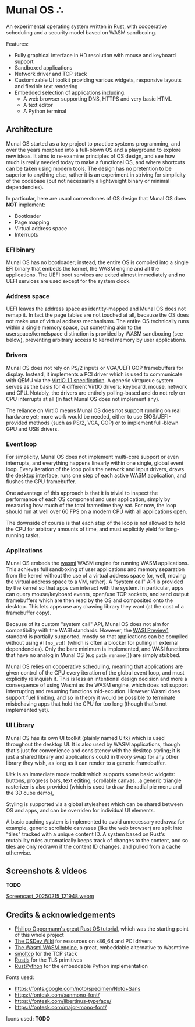 # Munal OS ∴

An experimental operating system written in Rust, with cooperative scheduling and a security model based on WASM sandboxing.

Features:
* Fully graphical interface in HD resolution with mouse and keyboard support
* Sandboxed applications
* Network driver and TCP stack
* Customizable UI toolkit providing various widgets, responsive layouts and flexible text rendering
* Embedded selection of applications including:
  * A web browser supporting DNS, HTTPS and very basic HTML
  * A text editor
  * A Python terminal

## Architecture

Munal OS started as a toy project to practice systems programming, and over the years morphed into a full-blown OS and a playground to explore new ideas. It aims to re-examine principles of OS design, and see how much is really needed today to make a functional OS, and where shortcuts can be taken using modern tools. The design has no pretention to be superior to anything else, rather it is an experiment in striving for simplicity of the codebase (but not necessarily a lightweight binary or minimal dependencies).

In particular, here are usual cornerstones of OS design that Munal OS does **NOT** implement:

* Bootloader
* Page mapping
* Virtual address space
* Interrupts

### EFI binary 

Munal OS has no bootloader; instead, the entire OS is compiled into a single EFI binary that embeds the kernel, the WASM engine and all the applications. The UEFI boot services are exited almost immediately and no UEFI services are used except for the system clock.

### Address space

UEFI leaves the address space as identity-mapped and Munal OS does not remap it. In fact the page tables are not touched at all, because the OS does not make use of virtual address mechanisms. The entire OS technically runs within a single memory space, but something akin to the userspace/kernelspace distinction is provided by WASM sandboxing (see below), preventing arbitrary access to kernel memory by user applications.

### Drivers

Munal OS does not rely on PS/2 inputs or VGA/UEFI GOP framebuffers for display. Instead, it implements a PCI driver which is used to communicate with QEMU via the [VirtIO 1.1 specification](https://docs.oasis-open.org/virtio/virtio/v1.1/csprd01/virtio-v1.1-csprd01.html). A generic virtqueue system serves as the basis for 4 different VirtIO drivers: keyboard, mouse, network and GPU. Notably, the drivers are entirely polling-based and do not rely on CPU interrupts at all (in fact Munal OS does not implement any).

The reliance on VirtIO means Munal OS does not support running on real hardware yet; more work would be needed, either to use BIOS/UEFI-provided methods (such as PS/2, VGA, GOP) or to implement full-blown GPU and USB drivers.

### Event loop

For simplicity, Munal OS does not implement multi-core support or even interrupts, and everything happens linearly within one single, global event loop. Every iteration of the loop polls the network and input drivers, draws the desktop interface, runs one step of each active WASM application, and flushes the GPU framebuffer.

One advantage of this approach is that it is trivial to inspect the performance of each OS component and user application, simply by measuring how much of the total frametime they eat. For now, the loop should run at well over 60 FPS on a modern CPU with all applications open.

The downside of course is that each step of the loop is not allowed to hold the CPU for arbitrary amounts of time, and must explicitly yield for long-running tasks.

### Applications

Munal OS embeds the [wasmi](https://github.com/wasmi-labs/wasmi) WASM engine for running WASM applications. This achieves full sandboxing of user applications and memory separation from the kernel without the use of a virtual address space (or, well, moving the virtual address space to a VM, rather). A "system call" API is provided by the kernel so that apps can interact with the system. In particular, apps can query mouse/keyboard events, open/use TCP sockets, and send output framebuffers which are then read by the OS and composited onto the desktop. This lets apps use any drawing library they want (at the cost of a framebuffer copy).

Because of its custom "system call" API, Munal OS does not aim for compatibility with the WASI standards. However, the [WASI Preview1](https://github.com/WebAssembly/WASI/blob/main/legacy/README.md) standard is partially supported, mostly so that applications can be compiled without using `#![no_std]` (which is often a blocker for pulling in external dependencies). Only the bare minimum is implemented, and WASI functions that have no analog in Munal OS (e.g `path_rename()`) are simply stubbed.

Munal OS relies on cooperative scheduling, meaning that applications are given control of the CPU every iteration of the global event loop, and must explicitly relinquish it. This is less an intentional design decision and more a consequence of using Wasmi as the WASM engine, which does not support interrupting and resuming functions mid-excution. However Wasmi does support fuel limiting, and so in theory it would be possible to terminate misbehaving apps that hold the CPU for too long (though that's not implemented yet).

### UI Library

Munal OS has its own UI toolkit (plainly named Uitk) which is used throughout the desktop UI. It is also used by WASM applications, though that's just for convenience and consistency with the desktop styling; it is just a shared library and applications could in theory swap for any other library they wish, as long as it can render to a generic framebuffer.

Uitk is an immediate mode toolkit which supports some basic widgets: buttons, progress bars, text editing, scrollable canvas...a generic triangle rasterizer is also provided (which is used to draw the radial pie menu and the 3D cube demo),

Styling is supported via a global stylesheet which can be shared between OS and apps, and can be overriden for individual UI elements.

A basic caching system is implemented to avoid unnecessary redraws: for example, generic scrollable canvases (like the web browser) are split into "tiles" tracked with a unique content ID. A system based on Rust's mutability rules automatically keeps track of changes to the content, and so tiles are only redrawn if the content ID changes, and pulled from a cache otherwise.

## Screenshots & videos

**TODO**

[Screencast_20250215_121948.webm](https://github.com/user-attachments/assets/8cbf8a42-c012-4610-8668-014093efc09d)

## Credits & acknowledgements

* [Philipp Oppermann's great Rust OS tutorial](https://os.phil-opp.com/), which was the starting point of this whole project
* [The OSDev Wiki](https://wiki.osdev.org/) for resources on x86_64 and PCI drivers
* [The Wasmi WASM engine](https://github.com/wasmi-labs/wasmi), a great, embeddable alternative to Wasmtime
* [smoltcp](https://github.com/smoltcp-rs/smoltcp) for the TCP stack
* [Rustls](https://github.com/rustls/rustls) for the TLS primitives
* [RustPython](https://github.com/RustPython/RustPython) for the embeddable Python implementation

Fonts used:
* https://fonts.google.com/noto/specimen/Noto+Sans
* https://fontesk.com/xanmono-font/
* https://fontesk.com/libertinus-typeface/
* https://fontesk.com/major-mono-font/

Icons used:
**TODO**

